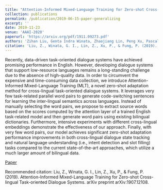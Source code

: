 ```yaml
---
title: "Attention-Informed Mixed-Language Training for Zero-shot Cross-lingual Task-oriented Dialogue Systems"
collection: publications
permalink: /publication/2019-06-15-paper-generalizing
excerpt: ''
date: 2019-11-23
venue: 'AAAI-2020'
paperurl: 'https://arxiv.org/pdf/1911.09273.pdf'
authors: 'Zihan Liu, Genta Indra Winata, Zhaojiang Lin, Peng Xu, Pascale Fung'
citation: 'Liu, Z., Winata, G. I., Lin, Z., Xu, P., & Fung, P. (2019). Attention-Informed Mixed-Language Training for Zero-shot Cross-lingual Task-oriented Dialogue Systems. arXiv preprint arXiv:1907.12108.'
---
```

Recently, data-driven task-oriented dialogue systems have achieved promising performance in English. However, developing dialogue systems that support low-resource languages remains a long-standing challenge due to the absence of high-quality data. In order to circumvent the expensive and time-consuming data collection, we introduce Attention-Informed Mixed-Language Training (MLT), a novel zero-shot adaptation method for cross-lingual task-oriented dialogue systems. It leverages very few task-related parallel word pairs to generate code-switching sentences for learning the inter-lingual semantics across languages. Instead of manually selecting the word pairs, we propose to extract source words based on the scores computed by the attention layer of a trained English task-related model and then generate word pairs using existing bilingual dictionaries. Furthermore, intensive experiments with different cross-lingual embeddings demonstrate the effectiveness of our approach. Finally, with very few word pairs, our model achieves significant zero-shot adaptation performance improvements in both cross-lingual dialogue state tracking and natural language understanding (i.e., intent detection and slot filling) tasks compared to the current state-of-the-art approaches, which utilize a much larger amount of bilingual data.

[Paper](https://arxiv.org/pdf/1911.09273.pdf)

Recommended citation: Liu, Z., Winata, G. I., Lin, Z., Xu, P., & Fung, P. (2019). Attention-Informed Mixed-Language Training for Zero-shot Cross-lingual Task-oriented Dialogue Systems. arXiv preprint arXiv:1907.12108.